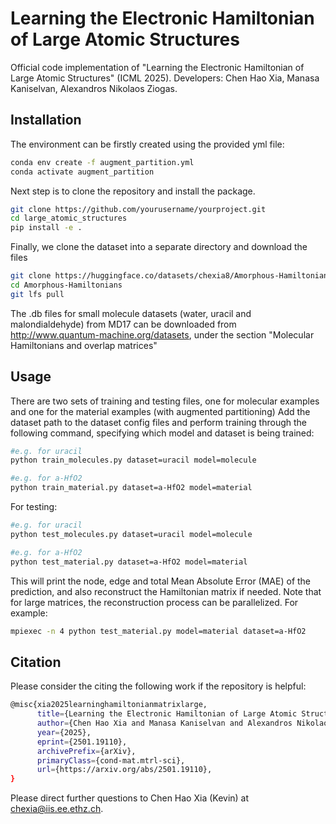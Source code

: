 # Learning the Electronic Hamiltonian of Large Atomic Structures

Official code implementation of "Learning the Electronic Hamiltonian of Large Atomic Structures" (ICML 2025). Developers: Chen Hao Xia, Manasa Kaniselvan, Alexandros Nikolaos Ziogas. 

## Installation

The environment can be firstly created using the provided yml file:
```bash
conda env create -f augment_partition.yml
conda activate augment_partition
```

Next step is to clone the repository and install the package. 
```bash
git clone https://github.com/yourusername/yourproject.git
cd large_atomic_structures
pip install -e .

```
Finally, we clone the dataset into a separate directory and download the files
```bash
git clone https://huggingface.co/datasets/chexia8/Amorphous-Hamiltonians
cd Amorphous-Hamiltonians
git lfs pull
```
The .db files for small molecule datasets (water, uracil and malondialdehyde) from MD17 can be downloaded from  http://www.quantum-machine.org/datasets, under the section "Molecular Hamiltonians and overlap matrices"

## Usage

There are two sets of training and testing files, one for molecular examples and one for the material examples (with augmented partitioning) 
Add the dataset path to the dataset config files and perform training through the following command, specifying which model and dataset is being trained:

```bash
#e.g. for uracil 
python train_molecules.py dataset=uracil model=molecule

#e.g. for a-HfO2
python train_material.py dataset=a-HfO2 model=material

```

For testing: 

```bash
#e.g. for uracil 
python test_molecules.py dataset=uracil model=molecule

#e.g. for a-HfO2
python test_material.py dataset=a-HfO2 model=material

```

This will print the node, edge and total Mean Absolute Error (MAE) of the prediction, and also reconstruct the Hamiltonian matrix if needed. Note that for large matrices, the reconstruction process can be parallelized. For example:

```bash
mpiexec -n 4 python test_material.py model=material dataset=a-HfO2
```

## Citation

Please consider the citing the following work if the repository is helpful:
```bash
@misc{xia2025learninghamiltonianmatrixlarge,
      title={Learning the Electronic Hamiltonian of Large Atomic Structures}, 
      author={Chen Hao Xia and Manasa Kaniselvan and Alexandros Nikolaos Ziogas and Marko Mladenović and Rayen Mahjoub and Alexander Maeder and Mathieu Luisier},
      year={2025},
      eprint={2501.19110},
      archivePrefix={arXiv},
      primaryClass={cond-mat.mtrl-sci},
      url={https://arxiv.org/abs/2501.19110}, 
}
```

Please direct further questions to Chen Hao Xia (Kevin) at chexia@iis.ee.ethz.ch.


